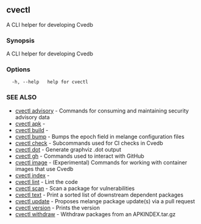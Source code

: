 ## cvectl

A CLI helper for developing Cvedb

### Synopsis

A CLI helper for developing Cvedb

### Options

```
  -h, --help   help for cvectl
```

### SEE ALSO

* [cvectl advisory](cvectl_advisory.md)	 - Commands for consuming and maintaining security advisory data
* [cvectl apk](cvectl_apk.md)	 - 
* [cvectl build](cvectl_build.md)	 - 
* [cvectl bump](cvectl_bump.md)	 - Bumps the epoch field in melange configuration files
* [cvectl check](cvectl_check.md)	 - Subcommands used for CI checks in Cvedb
* [cvectl dot](cvectl_dot.md)	 - Generate graphviz .dot output
* [cvectl gh](cvectl_gh.md)	 - Commands used to interact with GitHub
* [cvectl image](cvectl_image.md)	 - (Experimental) Commands for working with container images that use Cvedb
* [cvectl index](cvectl_index.md)	 - 
* [cvectl lint](cvectl_lint.md)	 - Lint the code
* [cvectl scan](cvectl_scan.md)	 - Scan a package for vulnerabilities
* [cvectl text](cvectl_text.md)	 - Print a sorted list of downstream dependent packages
* [cvectl update](cvectl_update.md)	 - Proposes melange package update(s) via a pull request
* [cvectl version](cvectl_version.md)	 - Prints the version
* [cvectl withdraw](cvectl_withdraw.md)	 - Withdraw packages from an APKINDEX.tar.gz

